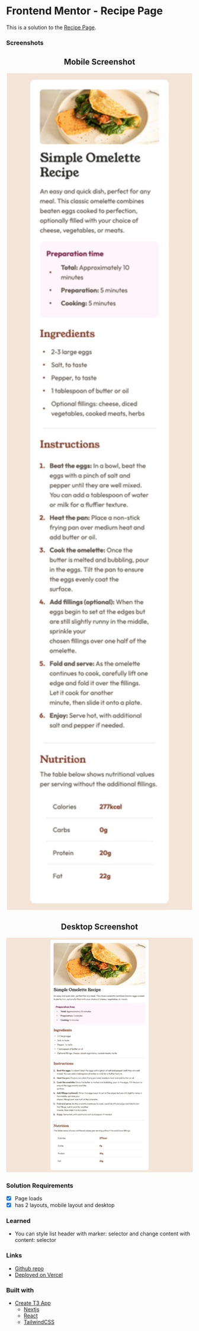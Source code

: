 # Frontend Mentor - Recipe Page

This is a solution to the [Recipe Page](https://www.frontendmentor.io/challenges/recipe-page-KiTsR8QQKm/hub).

### Screenshots

<div align='center'>
    <h2>Mobile Screenshot</h2>
    <img src="./public/preview/mobile-screenchot.jpg" alt="Mobile Screenshot" width='500'>
</div>

<div align='center'>
    <h2>Desktop Screenshot</h2>
    <img src="./public/preview/desktop-screenchot.jpg" alt="Desktop Screenshot" maxHeight='500'>
</div>

### Solution Requirements

- [x] Page loads
- [x] has 2 layouts, mobile layout and desktop

### Learned

- You can style list header with marker: selector and change content with content: selector

### Links

- [Github repo]()
- [Deployed on Vercel]()

### Built with

- [Create T3 App](https://create.t3.gg/)
  - [Nextjs](https://nextjs.org/)
  - [React](https://react.dev/)
  - [TailwindCSS](https://tailwindcss.com/)
